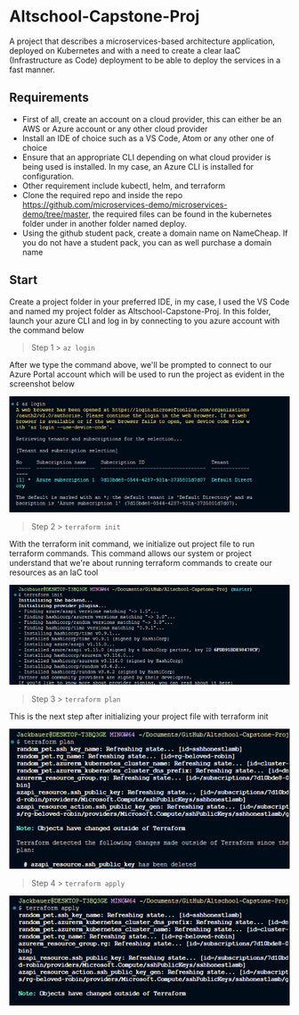 # Altschool-Capstone-Proj
A project that describes a microservices-based architecture application, deployed on Kubernetes and with a need to create a clear IaaC (Infrastructure as Code) deployment to be able to deploy the services in a fast manner.   

## Requirements

- First of all, create an account on a cloud provider, this can either be an AWS or Azure account or any other cloud provider
- Install an IDE of choice such as a VS Code, Atom or any other one of choice
- Ensure that an appropriate CLI depending on what cloud provider is being used is installed. In my case, an Azure CLI is installed for configuration.
- Other requirement include kubectl, helm, and terraform
- Clone the required repo and inside the repo https://github.com/microservices-demo/microservices-demo/tree/master, the required files can be found in the kubernetes folder under in another folder named deploy. 
- Using the github student pack, create a domain name on NameCheap. If you do not have a student pack, you can as well purchase a domain name

## Start
Create a project folder in your preferred IDE, in my case, I used the VS Code and named my project folder as Altschool-Capstone-Proj. In this folder, launch your azure CLI and log in by connecting to you azure account with the command below

> Step 1 >  ```az login```

After  we type the command above, we'll be prompted to connect to our Azure Portal account which will be used to run the project as evident in the screenshot below

![Alt text](assets\asset_az_login.png)

> Step 2 > `terraform init`

With the terraform init command, we initialize out project file to run terraform commands. This command allows our system or project understand that we're about running terraform commands to create our resources as an IaC tool

![Alt text](assets\asset_tf_init.png)


> Step 3 > `terraform plan`

This is the next step after initializing your project file with terraform init

![Alt text](assets\assets_tf_plan.png)

> Step 4 > `terraform apply`

![Alt text](assets\assets_apply.png)
